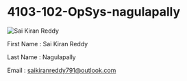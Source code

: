 # 4103-102-OpSys-nagulapally

![Sai Kiran Reddy]()

First Name : Sai Kiran Reddy

Last Name  : Nagulapally

Email      : saikiranreddy791@outlook.com
